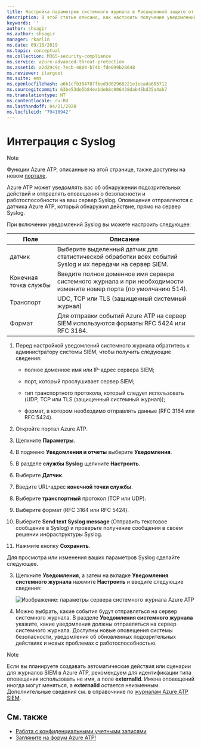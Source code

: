 ```yaml
---
title: Настройка параметров системного журнала в Расширенной защите от угроз Azure
description: В этой статье описано, как настроить получение уведомлений Azure ATP о подозрительной активности (по электронной почте или с помощью пересылки событий Azure ATP)
keywords: ''
author: shsagir
ms.author: shsagir
manager: rkarlin
ms.date: 09/16/2019
ms.topic: conceptual
ms.collection: M365-security-compliance
ms.service: azure-advanced-threat-protection
ms.assetid: a2d29c9c-7ecb-4804-b74b-fde899b28648
ms.reviewer: itargoet
ms.suite: ems
ms.openlocfilehash: a6b1cfb304787fbed3d02968221e1eeada605712
ms.sourcegitcommit: 63be53de5b84eabdeb8c006438dab45bd35a4ab7
ms.translationtype: HT
ms.contentlocale: ru-RU
ms.lasthandoff: 04/21/2020
ms.locfileid: "79410942"
---
```

# <a name="integrate-with-syslog"></a>Интеграция с Syslog

> [!NOTE]
> Функции Azure ATP, описанные на этой странице, также доступны на новом [портале](https://portal.cloudappsecurity.com).

Azure ATP может уведомлять вас об обнаружении подозрительных действий и отправлять оповещения о безопасности и работоспособности на ваш сервер Syslog. Оповещения отправляются с датчика Azure ATP, который обнаружил действие, прямо на сервер Syslog. 


При включении уведомлений Syslog вы можете настроить следующее:

   |Поле|Описание|
   |---------|---------------|
   |датчик|Выберите выделенный датчик для статистической обработки всех событий Syslog и их передачи на сервер SIEM.|
   |Конечная точка службы|Введите полное доменное имя сервера системного журнала и при необходимости измените номер порта (по умолчанию 514).|
   |Транспорт|UDC, TCP или TLS (защищенный системный журнал)|
   |Формат|Для отправки событий Azure ATP на сервер SIEM используются форматы RFC 5424 или RFC 3164.|

1. Перед настройкой уведомлений системного журнала обратитесь к администратору системы SIEM, чтобы получить следующие сведения:

   -   полное доменное имя или IP-адрес сервера SIEM;

   -   порт, который прослушивает сервер SIEM;

   -   тип транспортного протокола, который следует использовать (UDP, TCP или TLS (защищенный системный журнал));

   -   формат, в котором необходимо отправлять данные (RFC 3164 или RFC 5424).

1. Откройте портал Azure ATP. 
2. Щелкните **Параметры**.
3. В подменю **Уведомления и отчеты** выберите **Уведомления**. 
1. В разделе **службы Syslog** щелкните **Настроить**.
1. Выберите **Датчик**. 
1. Введите URL-адрес **конечной точки службы**.
1. Выберите **транспортный** протокол (TCP или UDP). 
1. Выберите формат (RFC 3164 или RFC 5424). 
1. Выберите **Send text Syslog message** (Отправить текстовое сообщение в Syslog) и проверьте получение сообщения в своем решении инфраструктуры Syslog. 
1. Нажмите кнопку **Сохранить**. 

Для просмотра или изменения ваших параметров Syslog сделайте следующее.  

3. Щелкните **Уведомления**, а затем на вкладке **Уведомления системного журнала** нажмите **Настроить** и введите следующие сведения:

   ![Изображение: параметры сервера системного журнала Azure ATP](media/atp-syslog.png)

4. Можно выбрать, какие события будут отправляться на сервер системного журнала. В разделе **Уведомления системного журнала** укажите, какие уведомления должны отправляться на сервер системного журнала. Доступны новые оповещения системы безопасности, уведомления об обновленных подозрительных действиях и новых проблемах с работоспособностью.

> [!NOTE]
> Если вы планируете создавать автоматические действия или сценарии для журналов SIEM в Azure ATP, рекомендуем для идентификации типа оповещения использовать не имя, а поле **externalId**. Имена оповещений иногда могут меняться, а **externalId** остается неизменным. Дополнительные сведения см. в справочнике по [журналам Azure ATP SIEM](cef-format-sa.md). 


## <a name="see-also"></a>См. также

- [Работа с конфиденциальными учетными записями](sensitive-accounts.md)
- [Загляните на форум Azure ATP!](https://aka.ms/azureatpcommunity)
